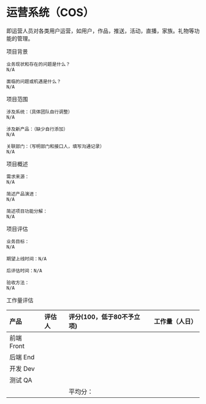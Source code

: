 # 运营系统（COS）

即运营人员对各类用户运营，如用户，作品，推送，活动，直播，家族。礼物等功能的管理。


项目背景

```
业务现状和存在的问题是什么？
N/A

面临的问题或机遇是什么？
N/A
```

项目范围

```
涉及系统：（具体团队自行调整）
N/A

涉及新产品：（缺少自行添加）
N/A

关联部门：（写明部门和接口人，填写沟通记录）
N/A
```

项目概述

```
需求来源：
N/A

简述产品演进：
N/A

简述项目功能分解：
N/A
```

项目评估

```
业务目标：
N/A

期望上线时间：N/A

后评估时间：N/A

验收方法：
N/A
```

工作量评估

| 产品 | 评估人 | 评分\(100，低于80不予立项\) | 工作量（人日） |
| :--- | :--- | :--- | :--- |
| 前端 Front |  |  |  |
| 后端 End |  |  |  |
| 开发 Dev |  |  |  |
| 测试 QA |  |  |  |
|  |  | 平均分： |  |



